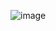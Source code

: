 ![image](https://user-images.githubusercontent.com/85637598/222796971-4eccf5ce-ee62-4ed7-9426-0e0453936707.png)
